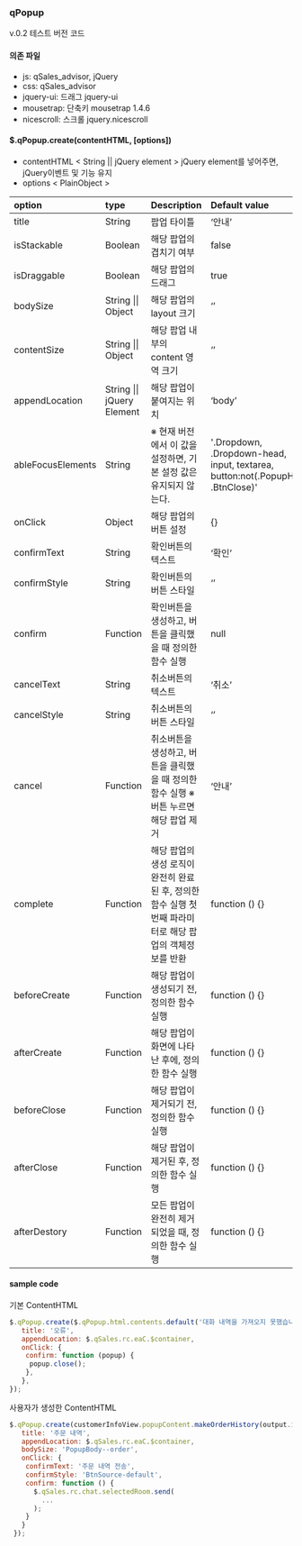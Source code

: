 ### qPopup   
v.0.2 테스트 버전 코드

#### 의존 파일
 
- js: qSales_advisor, jQuery
- css: qSales_advisor
- jquery-ui: 드래그 jquery-ui
- mousetrap: 단축키 mousetrap 1.4.6
- nicescroll: 스크롤 jquery.nicescroll


#### $.qPopup.create(contentHTML, [options])
- contentHTML < String || jQuery element > jQuery element를 넣어주면, jQuery이벤트 및 기능 유지
- options < PlainObject > 

| option | type | Description | Default value |
| :--- | :--- | :--- | :--- |
| title | String | 팝업 타이틀 | ‘안내’ |
| isStackable | Boolean | 해당 팝업의 겹치기 여부 | false |
| isDraggable | Boolean | 해당 팝업의 드래그 | true |
| bodySize | String \|\| Object | 해당 팝업의 layout 크기 | ‘’ |
| contentSize | String \|\| Object | 해당 팝업 내부의 content 영역 크기 | ‘’ |
| appendLocation | String \|\| jQuery Element |해당 팝업이 붙여지는 위치 | ‘body’ |
| ableFocusElements | String | ※ 현재 버전에서 이 값을 설정하면, 기본 설정 값은 유지되지 않는다. | '.Dropdown, .Dropdown-head, input, textarea, button:not(.PopupHead .BtnClose)' |
| onClick | Object | 해당 팝업의 버튼 설정 | {} |
| confirmText | String | 확인버튼의 텍스트 | ‘확인’ |
| confirmStyle | String | 확인버튼의 버튼 스타일 | ‘’ |
| confirm | Function | 확인버튼을 생성하고,  버튼을 클릭했을 때 정의한 함수 실행 | null |
| cancelText | String | 취소버튼의 텍스트 | ‘취소’ |
| cancelStyle | String | 취소버튼의 버튼 스타일 | ‘’ |
| cancel | Function | 취소버튼을 생성하고, 버튼을 클릭했을 때 정의한 함수 실행  ※ 버튼 누르면 해당 팝업 제거 | ‘안내’ |
| complete | Function | 해당 팝업의 생성 로직이 완전히 완료된 후,  정의한 함수 실행 첫번째 파라미터로 해당 팝업의 객체정보를 반환 | function () {} |
| beforeCreate | Function | 해당 팝업이 생성되기 전, 정의한 함수 실행 | function () {} |
| afterCreate | Function | 해당 팝업이 화면에 나타난 후에, 정의한 함수 실행 | function () {} |
| beforeClose | Function | 해당 팝업이 제거되기 전, 정의한 함수 실행 | function () {} |
| afterClose | Function | 해당 팝업이 제거된 후, 정의한 함수 실행 | function () {} |
| afterDestory | Function | 모든 팝업이 완전히 제거되었을 때, 정의한 함수 실행 | function () {} |


#### sample code 
기본 ContentHTML
```js
$.qPopup.create($.qPopup.html.contents.default('대화 내역을 가져오지 못했습니다. <br />다시 시도해 주세요.'), {
   title: '오류',
   appendLocation: $.qSales.rc.eaC.$container,
   onClick: {
    confirm: function (popup) {
     popup.close();
    },
   },
});
```

사용자가 생성한 ContentHTML
```js
$.qPopup.create(customerInfoView.popupContent.makeOrderHistory(output.item), {
   title: '주문 내역',
   appendLocation: $.qSales.rc.eaC.$container,
   bodySize: 'PopupBody--order',
   onClick: {
    confirmText: '주문 내역 전송',
    confirmStyle: 'BtnSource-default',
    confirm: function () {
      $.qSales.rc.chat.selectedRoom.send(
        ...
      );
    }
   }
 });
```

